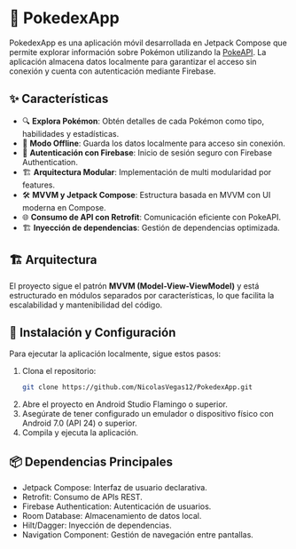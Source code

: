 # 📱 PokedexApp

PokedexApp es una aplicación móvil desarrollada en Jetpack Compose que permite explorar información sobre Pokémon utilizando la [PokeAPI](https://pokeapi.co/). La aplicación almacena datos localmente para garantizar el acceso sin conexión y cuenta con autenticación mediante Firebase.

## ✨ Características

- 🔍 **Explora Pokémon**: Obtén detalles de cada Pokémon como tipo, habilidades y estadísticas.
- 📶 **Modo Offline**: Guarda los datos localmente para acceso sin conexión.
- 🔑 **Autenticación con Firebase**: Inicio de sesión seguro con Firebase Authentication.
- 🏗 **Arquitectura Modular**: Implementación de multi modularidad por features.
- 🛠 **MVVM y Jetpack Compose**: Estructura basada en MVVM con UI moderna en Compose.
- 🌐 **Consumo de API con Retrofit**: Comunicación eficiente con PokeAPI.
- 🏗 **Inyección de dependencias**: Gestión de dependencias optimizada.

## 🏗 Arquitectura

El proyecto sigue el patrón **MVVM (Model-View-ViewModel)** y está estructurado en módulos separados por características, lo que facilita la escalabilidad y mantenibilidad del código.

## 🚀 Instalación y Configuración

Para ejecutar la aplicación localmente, sigue estos pasos:

1. Clona el repositorio:
   ```sh
   git clone https://github.com/NicolasVegas12/PokedexApp.git
2. Abre el proyecto en Android Studio Flamingo o superior.
3. Asegúrate de tener configurado un emulador o dispositivo físico con Android 7.0 (API 24) o superior.
4. Compila y ejecuta la aplicación.


## 📦 Dependencias Principales
- Jetpack Compose: Interfaz de usuario declarativa.
- Retrofit: Consumo de APIs REST.
- Firebase Authentication: Autenticación de usuarios.
- Room Database: Almacenamiento de datos local.
- Hilt/Dagger: Inyección de dependencias.
- Navigation Component: Gestión de navegación entre pantallas.